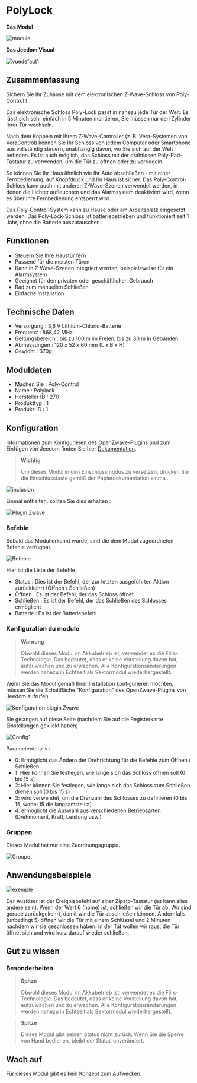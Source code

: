 # PolyLock

**Das Modul**

![module](images/polycontrol.polylock/module.jpg)

**Das Jeedom Visual**

![vuedefaut1](images/polycontrol.polylock/vuedefaut1.jpg)

## Zusammenfassung

Sichern Sie Ihr Zuhause mit dem elektronischen Z-Wave-Schloss von Poly-Control !

Das elektronische Schloss Poly-Lock passt in nahezu jede Tür der Welt. Es lässt sich sehr einfach in 5 Minuten montieren, Sie müssen nur den Zylinder Ihrer Tür wechseln.

Nach dem Koppeln mit Ihrem Z-Wave-Controller (z. B. Vera-Systemen von VeraControl) können Sie Ihr Schloss von jedem Computer oder Smartphone aus vollständig steuern, unabhängig davon, wo Sie sich auf der Welt befinden. Es ist auch möglich, das Schloss mit der drahtlosen Poly-Pad-Tastatur zu verwenden, um die Tür zu öffnen oder zu verriegeln.

So können Sie Ihr Haus ähnlich wie Ihr Auto abschließen - mit einer Fernbedienung, auf Knopfdruck und Ihr Haus ist sicher. Das Poly-Control-Schloss kann auch mit anderen Z-Wave-Szenen verwendet werden, in denen die Lichter aufleuchten und das Alarmsystem deaktiviert wird, wenn es über Ihre Fernbedienung entsperrt wird.

Das Poly-Control-System kann zu Hause oder am Arbeitsplatz eingesetzt werden. Das Poly-Lock-Schloss ist batteriebetrieben und funktioniert seit 1 Jahr, ohne die Batterie auszutauschen.

## Funktionen

-   Steuern Sie Ihre Haustür fern
-   Passend für die meisten Türen
-   Kann in Z-Wave-Szenen integriert werden, beispielsweise für ein Alarmsystem
-   Geeignet für den privaten oder geschäftlichen Gebrauch
-   Rad zum manuellen Schließen
-   Einfache Installation

## Technische Daten

-   Versorgung : 3,6 V Lithium-Chlorid-Batterie
-   Frequenz : 868,42 MHz
-   Geltungsbereich : bis zu 100 m im Freien, bis zu 30 m in Gebäuden
-   Abmessungen : 120 x 52 x 60 mm (L x B x H)
-   Gewicht : 370g

## Moduldaten

-   Machen Sie : Poly-Control
-   Name : Polylock
-   Hersteller ID : 270
-   Produkttyp : 1
-   Produkt-ID : 1

## Konfiguration

Informationen zum Konfigurieren des OpenZwave-Plugins und zum Einfügen von Jeedom finden Sie hier [Dokumentation](https://doc.jeedom.com/de_DE/plugins/automation%20protocol/openzwave/).

> **Wichtig**
>
> Um dieses Modul in den Einschlussmodus zu versetzen, drücken Sie die Einschlusstaste gemäß der Papierdokumentation einmal.

![inclusion](images/polycontrol.polylock/inclusion.jpg)

Einmal enthalten, sollten Sie dies erhalten :

![Plugin Zwave](images/polycontrol.polylock/information.jpg)

### Befehle

Sobald das Modul erkannt wurde, sind die dem Modul zugeordneten Befehle verfügbar.

![Befehle](images/polycontrol.polylock/commandes.jpg)

Hier ist die Liste der Befehle :

-   Status : Dies ist der Befehl, der zur letzten ausgeführten Aktion zurückkehrt (Öffnen / Schließen)
-   Öffnen : Es ist der Befehl, der das Schloss öffnet
-   Schließen : Es ist der Befehl, der das Schließen des Schlosses ermöglicht
-   Batterie : Es ist der Batteriebefehl

### Konfiguration du module

> **Warnung**
>
> Obwohl dieses Modul im Akkubetrieb ist, verwendet es die Flirs-Technologie. Das bedeutet, dass er keine Vorstellung davon hat, aufzuwachen und zu erwachen. Alle Konfigurationsänderungen werden nahezu in Echtzeit als Sektormodul wiederhergestellt.

Wenn Sie das Modul gemäß Ihrer Installation konfigurieren möchten, müssen Sie die Schaltfläche "Konfiguration" des OpenZwave-Plugins von Jeedom aufrufen.

![Konfiguration plugin Zwave](images/plugin/bouton_configuration.jpg)

Sie gelangen auf diese Seite (nachdem Sie auf die Registerkarte Einstellungen geklickt haben)

![Config1](images/polycontrol.polylock/config1.jpg)

Parameterdetails :

-   0: Ermöglicht das Ändern der Drehrichtung für die Befehle zum Öffnen / Schließen
-   1: Hier können Sie festlegen, wie lange sich das Schloss öffnen soll (0 bis 15 s)
-   2: Hier können Sie festlegen, wie lange sich das Schloss zum Schließen drehen soll (0 bis 15 s)
-   3: wird verwendet, um die Drehzahl des Schlosses zu definieren (0 bis 15, wobei 15 die langsamste ist)
-   4: ermöglicht die Auswahl aus verschiedenen Betriebsarten (Drehmoment, Kraft, Leistung usw.)

### Gruppen

Dieses Modul hat nur eine Zuordnungsgruppe.

![Groupe](images/polycontrol.polylock/groupe.jpg)

## Anwendungsbeispiele

![exemple](images/polycontrol.polylock/exemple.jpg)

Der Auslöser ist der Ereignisbefehl auf einer Zipato-Tastatur (es kann alles andere sein). Wenn der Wert 6 (home) ist, schließen wir die Tür ab. Wir sind gerade zurückgekehrt, damit wir die Tür abschließen können. Andernfalls (unbedingt 5) öffnen wir die Tür mit einem Schlüssel und 2 Minuten nachdem wir sie geschlossen haben. In der Tat wollen wir raus, die Tür öffnet sich und wird kurz darauf wieder schließen.

## Gut zu wissen

### Besonderheiten

> **Spitze**
>
> Obwohl dieses Modul im Akkubetrieb ist, verwendet es die Flirs-Technologie. Das bedeutet, dass er keine Vorstellung davon hat, aufzuwachen und zu erwachen. Alle Konfigurationsänderungen werden nahezu in Echtzeit als Sektormodul wiederhergestellt.

> **Spitze**
>
> Dieses Modul gibt seinen Status nicht zurück. Wenn Sie die Sperre von Hand bedienen, bleibt der Status unverändert.

## Wach auf

Für dieses Modul gibt es kein Konzept zum Aufwecken.
